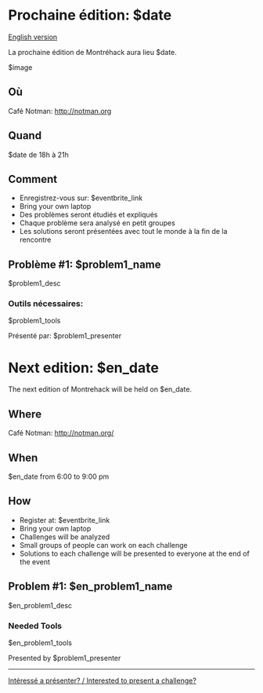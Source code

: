 <!-- 

  This is the absolute minimum to get stuff up. Feel free [obliged] to add
  editorial niceties.

  Put this in index.md and update the following variables (like w/ vim's s///)
  $date $en_date
  $eventbrite_link
  $image (optional) format: ![AltText](path_to_image.png)
  $problem1_name, $problem1_desc, $problem1_tools, $problem1_presenter
  $en_problem1_name, $en_problem1_desc, $en_problem1_tools, $en_problem1_presenter
  repeat for problem 2, 3, etc.

/-->

# Prochaine édition: $date
[English version](#english)

La prochaine édition de Montréhack aura lieu $date.

$image

## Où
Café Notman: http://notman.org

## Quand
$date de 18h à 21h

## Comment
* Enregistrez-vous sur: $eventbrite_link
* Bring your own laptop
* Des problèmes seront étudiés et expliqués
* Chaque problème sera analysé en petit groupes
* Les solutions seront présentées avec tout le monde à la fin de la rencontre

## Problème #1: $problem1_name
$problem1_desc

### Outils nécessaires:
$problem1_tools

Présenté par: $problem1_presenter


<a id="english"></a>
# Next edition: $en_date

The next edition of Montrehack will be held on $en_date.

## Where
Café Notman: http://notman.org/

## When
$en_date from 6:00 to 9:00 pm

## How
* Register at: $eventbrite_link
* Bring your own laptop
* Challenges will be analyzed
* Small groups of people can work on each challenge
* Solutions to each challenge will be presented to everyone at the end of the event

## Problem #1: $en_problem1_name
$en_problem1_desc

### Needed Tools
$en_problem1_tools

Presented by $problem1_presenter

<hr/>

[Intéressé a présenter? / Interested to present a challenge?](https://github.com/montrehack/montrehack.github.com/wiki/Present-at-Montrehack)

